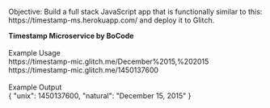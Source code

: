 <p>Objective: Build a full stack JavaScript app that is functionally similar to this: https://timestamp-ms.herokuapp.com/ and deploy it to Glitch.</p>

<p><b>Timestamp Microservice by BoCode<Br><Br></b>
Example Usage<br>
https://timestamp-mic.glitch.me/December%2015,%202015<br>
https://timestamp-mic.glitch.me/1450137600<br><br>
Example Output<br>
  { "unix": 1450137600, "natural": "December 15, 2015" } </P>
